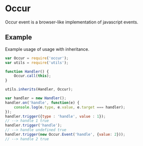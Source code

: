 Occur
=====

Occur event is a browser-like implementation of javascript events.

Example
---

Example usage of usage with inheritance. 

```javascript
var Occur = require('occur');
var utils = require('utils');

function Handler() {
    Occur.call(this);
}

utils.inherits(Handler, Occur);

var handler = new Handler();
handler.on('handle', function(e) {
    console.log(e.type, e.value, e.target === handler);
});
handler.trigger({type : 'handle', value : 1});
// --> handle 1 true
handler.trigger('handle');
// --> handle undefined true
handler.trigger(new Occur.Event('handle', {value: 2}));
// --> handle 2 true
```
